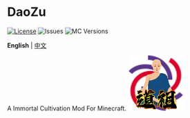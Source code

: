 # DaoZu

[![License](https://img.shields.io/github/license/decelk-coder/DaoZu)](LICENSE)
![Issues](https://img.shields.io/github/issues/decelk-coder/DaoZu)
![MC Versions](https://img.shields.io/badge/For_MC-1.21.1-red)

**English** | [中文](README_CN.md)

A Immortal Cultivation Mod For Minecraft.
![LOGO](src\main\resources\assets\daozu\icon.png)